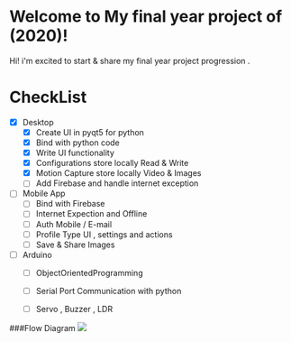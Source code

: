 # Welcome to My final year project of (2020)!

Hi! i'm excited to start & share my final year project progression .

# CheckList

- [x] Desktop
    - [x] Create UI in pyqt5 for python
    - [x] Bind with python code 
    - [x] Write UI functionality 
    - [x] Configurations store locally Read & Write
    - [x] Motion Capture store locally Video & Images
    - [ ] Add Firebase and handle internet exception
- [ ] Mobile App
    - [ ] Bind with Firebase
    - [ ] Internet Expection and Offline 
    - [ ] Auth Mobile / E-mail
    - [ ] Profile Type UI , settings and actions 
    - [ ] Save & Share Images 
- [ ]  Arduino
    - [ ] ObjectOrientedProgramming 
    - [ ] Serial Port Communication with python
    - [ ] Servo , Buzzer  , LDR 



###Flow Diagram
![](H:/Github/FinalYearProject/Desktop/UI/Assests/FlowDiagram.png)
